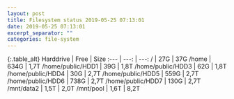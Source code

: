 ```yaml
---
layout: post
title: Filesystem status 2019-05-25 07:13:01
date: 2019-05-25 07:13:01
excerpt_separator: ""
categories: file-system
---
```

{:.table_alt}
Harddrive | Free | Size
:--- | ---: | ---:
/ | 27G | 37G
/home | 634G | 1,7T
/home/public/HDD1 | 39G | 1,8T
/home/public/HDD3 | 62G | 1,8T
/home/public/HDD4 | 30G | 2,7T
/home/public/HDD5 | 559G | 2,7T
/home/public/HDD6 | 738G | 2,7T
/home/public/HDD7 | 130G | 2,7T
/mnt/data2 | 1,5T | 2,0T
/mnt/pool | 1,6T | 8,2T
